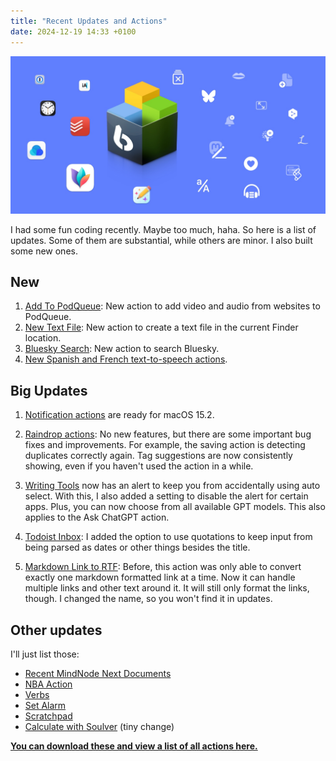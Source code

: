 ```yaml
---
title: "Recent Updates and Actions"
date: 2024-12-19 14:33 +0100
---
```


![](https://raw.githubusercontent.com/Ptujec/LaunchBar/master/header.jpg)

I had some fun coding recently. Maybe too much, haha. So here is a list of updates. Some of them are substantial, while others are minor. I also built some new ones.

## New

1) [Add To PodQueue](https://github.com/Ptujec/LaunchBar/tree/master/PodQueue#launchbar-action-add-to-podqueue): New action to add video and audio from websites to PodQueue.  
2) [New Text File](https://github.com/Ptujec/LaunchBar/tree/master/New-Text-File#launchbar-action-new-text-file-in-current-location): New action to create a text file in the current Finder location.  
3) [Bluesky Search](https://github.com/Ptujec/LaunchBar/tree/master/Search-Actions#websites): New action to search Bluesky.  
4) [New Spanish and French text-to-speech actions](https://github.com/Ptujec/LaunchBar/tree/master/System-Actions#launchbar-system-actions).

## Big Updates

1) [Notification actions](https://github.com/Ptujec/LaunchBar/tree/master/Notifications#launchbar-actions-for-managing-notifications) are ready for macOS 15.2.  

2) [Raindrop actions](https://github.com/Ptujec/LaunchBar/tree/master/Raindrop-Actions#launchbar-actions-for-raindropio): No new features, but there are some important bug fixes and improvements. For example, the saving action is detecting duplicates correctly again. Tag suggestions are now consistently showing, even if you haven't used the action in a while.   

3) [Writing Tools](https://github.com/Ptujec/LaunchBar/tree/master/Writing-Tools#launchbar-action-writing-tools-powered-by-chatgpt) now has an alert to keep you from accidentally using auto select. With this, I also added a setting to disable the alert for certain apps. Plus, you can now choose from all available GPT models. This also applies to the Ask ChatGPT action.

4) [Todoist Inbox](https://github.com/Ptujec/LaunchBar/tree/master/Todoist-Inbox#launchbar-action-todoist-inbox): I added the option to use quotations to keep input from being parsed as dates or other things besides the title.  

5) [Markdown Link to RTF](https://github.com/Ptujec/LaunchBar/tree/master/Text-Actions#launchbar-text-actions): Before, this action was only able to convert exactly one markdown formatted link at a time. Now it can handle multiple links and other text around it. It will still only format the links, though. I changed the name, so you won't find it in updates.  

## Other updates

I'll just list those:

- [Recent MindNode Next Documents](https://github.com/Ptujec/LaunchBar/tree/master/Recent-MindNodeNext-Documents#launchbar-actions-recent-mindnode-next-documents)  
- [NBA Action](https://github.com/Ptujec/LaunchBar/tree/master/NBA-Scoreboard#launchbar-action-nba-scoreboard)  
- [Verbs](https://github.com/Ptujec/LaunchBar/tree/master/Verbs-Action#launchbar-action-verbs)  
- [Set Alarm](https://github.com/Ptujec/LaunchBar/tree/master/Set-alarm#launchbar-action-set-alarm)  
- [Scratchpad](https://github.com/Ptujec/LaunchBar/tree/master/Gedankensalat#launchbar-action-gedankensalat-scratchpad)  
- [Calculate with Soulver](https://github.com/Ptujec/LaunchBar/tree/master/Calculate-Soulver#launchbar-action-calculate-with-soulver) (tiny change)

**[You can download these and view a list of all actions here.](https://ptujec.github.io/launchbar/)**